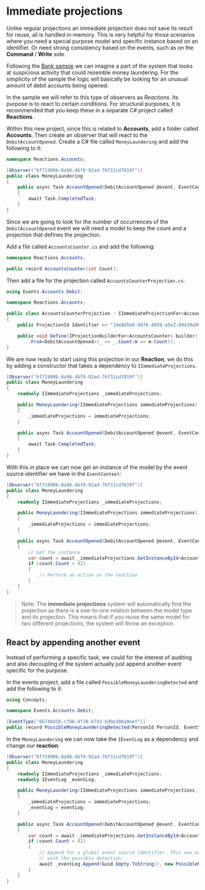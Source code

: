 # Immediate projections

Unlike regular projections an immediate projection does not save its result for reuse, all is handled in-memory.
This is very helpful for those scenarios where you need a special purpose model and specific instance based on
an identifier. Or need strong consistency based on the events, such as on the **Command** / **Write** side.

Following the [Bank sample](../../../Samples/Bank/) we can imagine a part of the system that looks at suspicious
activity that could resemble money laundering. For the simplicity of the sample the logic will basically be
looking for an unusual amount of debit accounts being opened.

In the sample we will refer to this type of observers as *Reactions*. Its purpose is to react to certain conditions.
For structural purposes, it is recommended that you keep these in a separate C# project called **Reactions**.

Within this new project, since this is related to **Accounts**, add a folder called **Accounts**.
Then create an observer that will react to the `DebitAccountOpened`. Create a C# file called `MoneyLaundering`
and add the following to it:

```csharp
namespace Reactions.Accounts;

[Observer("6f71990b-8a96-4bf0-92ad-76f31cd7819f")]
public class MoneyLaundering
{
    public async Task AccountOpened(DebitAccountOpened @event, EventContext context)
    {
        await Task.CompletedTask;
    }
}
```

Since we are going to look for the number of occurrences of the `DebitAccountOpened` event we will need
a model to keep the count and a projection that defines the projection.

Add a file called `AccountsCounter.cs` and add the following:

```csharp
namespace Reactions.Accounts;

public record AccountsCounter(int Count);
```

Then add a file for the projection called `AccountsCounterProjection.cs`:

```csharp
using Events.Accounts.Debit;

namespace Reactions.Accounts;

public class AccountsCounterProjection : IImmediateProjectionFor<AccountsCounter>
{
    public ProjectionId Identifier => "14e8d5b0-9476-4059-a5e2-09439a98a890";

    public void Define(IProjectionBuilderFor<AccountsCounter> builder) => builder
        .From<DebitAccountOpened>(_ => _.Count(m => m.Count));
}
```

We are now ready to start using this projection in our **Reaction**, we do this by adding a constructor
that takes a dependency to `IImmediateProjections`.

```csharp
[Observer("6f71990b-8a96-4bf0-92ad-76f31cd7819f")]
public class MoneyLaundering
{
    readonly IImmediateProjections _immediateProjections;

    public MoneyLaundering(IImmediateProjections immediateProjections)
    {
        _immediateProjections = immediateProjections;
    }

    public async Task AccountOpened(DebitAccountOpened @event, EventContext context)
    {
        await Task.CompletedTask;
    }
}
```

With this in place we can now get an instance of the model by the event source identifier we have in the `EventContext`:

```csharp
[Observer("6f71990b-8a96-4bf0-92ad-76f31cd7819f")]
public class MoneyLaundering
{
    readonly IImmediateProjections _immediateProjections;

    public MoneyLaundering(IImmediateProjections immediateProjections)
    {
        _immediateProjections = immediateProjections;
    }

    public async Task AccountOpened(DebitAccountOpened @event, EventContext context)
    {
        // Get the instance
        var count = await _immediateProjections.GetInstanceById<AccountsCounter>(context.EventSourceId);
        if (count.Count > 42)
        {
            // Perform an action as the reaction
        }
    }
}
```

> Note: The **immediate projections** system will automatically find the projection as there is a one-to-one relation
> between the model type and its projection. This means that if you reuse the same model for two different projections,
> the system will throw an exception.

## React by appending another event

Instead of performing a specific task, we could for the interest of auditing and also decoupling of the system actually
just append another event specific for the purpose.

In the events project, add a file called `PossibleMoneyLaunderingDetected` and add the following to it:

```csharp
using Concepts;

namespace Events.Accounts.Debit;

[EventType("66740d58-cf08-4f30-b793-6d9a306a9eef")]
public record PossibleMoneyLaunderingDetected(PersonId PersonId, EventSourceId AccountId);
```

In the `MoneyLaundering` we can now take the `IEventLog` as a dependency and change our **reaction**:

```csharp
[Observer("6f71990b-8a96-4bf0-92ad-76f31cd7819f")]
public class MoneyLaundering
{
    readonly IImmediateProjections _immediateProjections;
    readonly IEventLog _eventLog;

    public MoneyLaundering(IImmediateProjections immediateProjections, IEventLog eventLog)
    {
        _immediateProjections = immediateProjections;
        _eventLog = eventLog;
    }

    public async Task AccountOpened(DebitAccountOpened @event, EventContext context)
    {
        var count = await _immediateProjections.GetInstanceById<AccountsCounter>(context.EventSourceId);
        if (count.Count > 42)
        {
            // Append for a global event source identifier. This new event can then be used in a projection and other observers that deal
            // with the possible detection.
            await _eventLog.Append(Guid.Empty.ToString(), new PossibleMoneyLaunderingDetected(@event.Owner, context.EventSourceId));
        }
    }
}
```
